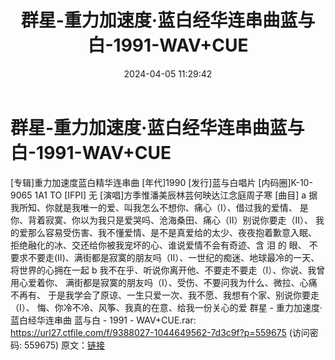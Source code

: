 ﻿---
title: 群星-重力加速度·蓝白经华连串曲蓝与白-1991-WAV+CUE
date: 2024-04-05 11:29:42
categories: WAV车载音乐、镜像
tags: 华语中文
---
# 群星-重力加速度·蓝白经华连串曲蓝与白-1991-WAV+CUE

[专辑]重力加速度蓝白精华连串曲
[年代]1990
[发行]蓝与白唱片
[内码圈]K-10-9065 1A1 TO
[IFPI] 无
[演唱]方季惟潘美辰林芸何映达江念庭周子寒
[曲目]
a
据我所知、你就是我唯一的爱、叫我怎么不想你、痛心（I）、借过我的爱情、
是你、背着寂寞、你以为我只是爱哭吗、沧海桑田、痛心（II）别说你要走（II）、
我的爱那么容易受伤害、我不懂爱情、是不是真爱给的太少、夜夜抱着歉意入眠、
拒绝融化的冰、交还给你被我宠坏的心、谁说爱情不会有奇迹、含 泪 的 眼、
不要求不要走(II)、满街都是寂寞的朋友吗（II）、一世纪的痴迷、地球最冷的一天、
将世界的心拥在一起
b
我不在乎、听说你离开他、不要走不要走（I）、你说、我曾用心爱着你、
满街都是寂寞的朋友吗（I）、受伤、不要问我为什么、微拉、心痛不再有、
于是我学会了原谅、一生只爱一次、我不愿、我想有个家、别说你要走（I）、
悔、你冷不冷、风筝、我真的在意、给我一份关心的爱
群星 - 重力加速度·蓝白经华连串曲 蓝与白 - 1991 - WAV+CUE.rar: https://url27.ctfile.com/f/9388027-1044649562-7d3c9f?p=559675
(访问密码: 559675)
原文：[链接](https://blog.sina.com.cn/s/blog_1647c7e7601031508.html)